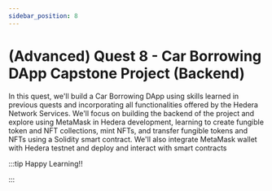```yaml
---
sidebar_position: 8
---
```


# (Advanced) Quest 8 - Car Borrowing DApp Capstone Project (Backend)

In this quest, we'll build a Car Borrowing DApp using skills learned in previous quests and incorporating all functionalities offered by the Hedera Network Services. We'll focus on building the backend of the project and explore using MetaMask in Hedera development, learning to create fungible token and NFT collections, mint NFTs, and transfer fungible tokens and NFTs using a Solidity smart contract. We'll also integrate MetaMask wallet with Hedera testnet and deploy and interact with smart contracts

:::tip Happy Learning!!

<QuestButton text="Go To Quest" link="https://app.stackup.dev/quest_page/advanced-quest-8---car-borrowing-dapp-capstone-project-backend" />

:::

